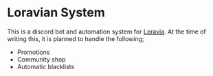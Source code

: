 # Loravian System
This is a discord bot and automation system for [Loravia](https://www.roblox.com/communities/13214273/Loravia#!/about). At the time of writing this, it is planned to handle the following;
- Promotions
- Community shop
- Automatic blacklists